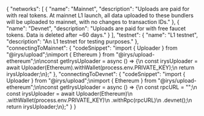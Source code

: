 {
  "networks": [
    {
      "name": "Mainnet",
      "description": "Uploads are paid for with real tokens. At mainnet L1 launch, all data uploaded to these bundlers will be uploaded to mainnet, with no changes to transaction IDs."
    },
    {
      "name": "Devnet",
      "description": "Uploads are paid for with free faucet tokens. Data is deleted after ~60 days."
    }
  ],
  "testnet": {
    "name": "L1 testnet",
    "description": "An L1 testnet for testing purposes."
  },
  "connectingToMainnet": {
    "codeSnippet": "import { Uploader } from \"@irys/upload\";\nimport { Ethereum } from \"@irys/upload-ethereum\";\n\nconst getIrysUploader = async () => {\n  const irysUploader = await Uploader(Ethereum).withWallet(process.env.PRIVATE_KEY);\n  return irysUploader;\n};"
  },
  "connectingToDevnet": {
    "codeSnippet": "import { Uploader } from \"@irys/upload\";\nimport { Ethereum } from \"@irys/upload-ethereum\";\n\nconst getIrysUploader = async () => {\n  const rpcURL = \"\";\n  const irysUploader = await Uploader(Ethereum)\n    .withWallet(process.env.PRIVATE_KEY)\n    .withRpc(rpcURL)\n    .devnet();\n  return irysUploader;\n};"
  }
}